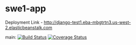 # swe1-app

Deployment Link -  http://django-test1.eba-mbgtrtn3.us-west-2.elasticbeanstalk.com




main: 
[![Build Status](https://app.travis-ci.com/Pankhurinyu/swe1-app.svg?branch=main)](https://app.travis-ci.com/github/Pankhurinyu/swe1-app)
[![Coverage Status](coveralls.io/repos/github/Pankhurinyu/swe1-app/badge.svg)](https://coveralls.io/github/Pankhurinyu/swe1-app)


